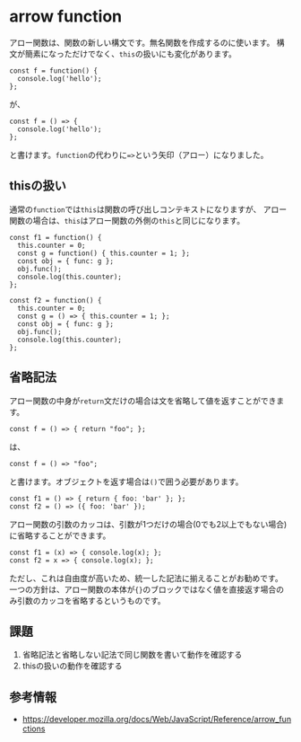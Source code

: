 # arrow function

アロー関数は、関数の新しい構文です。無名関数を作成するのに使います。
構文が簡素になっただけでなく、`this`の扱いにも変化があります。

```
const f = function() {
  console.log('hello');
};
```

が、

```
const f = () => {
  console.log('hello');
};
```

と書けます。`function`の代わりに`=>`という矢印（アロー）になりました。

## thisの扱い

通常の`function`では`this`は関数の呼び出しコンテキストになりますが、
アロー関数の場合は、`this`はアロー関数の外側の`this`と同じになります。

```
const f1 = function() {
  this.counter = 0;
  const g = function() { this.counter = 1; };
  const obj = { func: g };
  obj.func();
  console.log(this.counter);
};

const f2 = function() {
  this.counter = 0;
  const g = () => { this.counter = 1; };
  const obj = { func: g };
  obj.func();
  console.log(this.counter);
};
```

## 省略記法

アロー関数の中身が`return`文だけの場合は文を省略して値を返すことができます。

```
const f = () => { return "foo"; };
```

は、

```
const f = () => "foo";
```

と書けます。オブジェクトを返す場合は`()`で囲う必要があります。

```
const f1 = () => { return { foo: 'bar' }; };
const f2 = () => ({ foo: 'bar' });
```

アロー関数の引数のカッコは、引数が1つだけの場合(0でも2以上でもない場合)に省略することができます。

```
const f1 = (x) => { console.log(x); };
const f2 = x => { console.log(x); };
```

ただし、これは自由度が高いため、統一した記法に揃えることがお勧めです。
一つの方針は、アロー関数の本体が`{}`のブロックではなく値を直接返す場合のみ引数のカッコを省略するというものです。

## 課題

1. 省略記法と省略しない記法で同じ関数を書いて動作を確認する
2. thisの扱いの動作を確認する

## 参考情報

- https://developer.mozilla.org/docs/Web/JavaScript/Reference/arrow_functions
